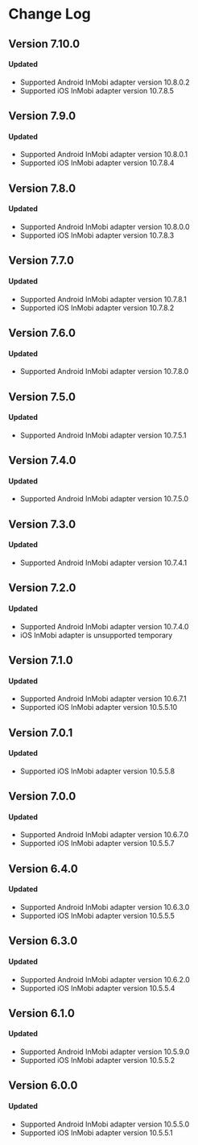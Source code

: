 # Change Log

## Version 7.10.0

#### Updated

* Supported Android InMobi adapter version 10.8.0.2
* Supported iOS InMobi adapter version 10.7.8.5

## Version 7.9.0

#### Updated

* Supported Android InMobi adapter version 10.8.0.1
* Supported iOS InMobi adapter version 10.7.8.4

## Version 7.8.0

#### Updated

* Supported Android InMobi adapter version 10.8.0.0
* Supported iOS InMobi adapter version 10.7.8.3

## Version 7.7.0

#### Updated

* Supported Android InMobi adapter version 10.7.8.1
* Supported iOS InMobi adapter version 10.7.8.2

## Version 7.6.0

#### Updated

* Supported Android InMobi adapter version 10.7.8.0

## Version 7.5.0

#### Updated

* Supported Android InMobi adapter version 10.7.5.1

## Version 7.4.0

#### Updated

* Supported Android InMobi adapter version 10.7.5.0

## Version 7.3.0

#### Updated

* Supported Android InMobi adapter version 10.7.4.1

## Version 7.2.0

#### Updated

* Supported Android InMobi adapter version 10.7.4.0
* iOS InMobi adapter is unsupported temporary

## Version 7.1.0

#### Updated

* Supported Android InMobi adapter version 10.6.7.1
* Supported iOS InMobi adapter version 10.5.5.10

## Version 7.0.1

#### Updated

* Supported iOS InMobi adapter version 10.5.5.8

## Version 7.0.0

#### Updated

* Supported Android InMobi adapter version 10.6.7.0
* Supported iOS InMobi adapter version 10.5.5.7

## Version 6.4.0

#### Updated

* Supported Android InMobi adapter version 10.6.3.0
* Supported iOS InMobi adapter version 10.5.5.5

## Version 6.3.0

#### Updated

* Supported Android InMobi adapter version 10.6.2.0
* Supported iOS InMobi adapter version 10.5.5.4

## Version 6.1.0

#### Updated

* Supported Android InMobi adapter version 10.5.9.0
* Supported iOS InMobi adapter version 10.5.5.2

## Version 6.0.0

#### Updated

* Supported Android InMobi adapter version 10.5.5.0
* Supported iOS InMobi adapter version 10.5.5.1
